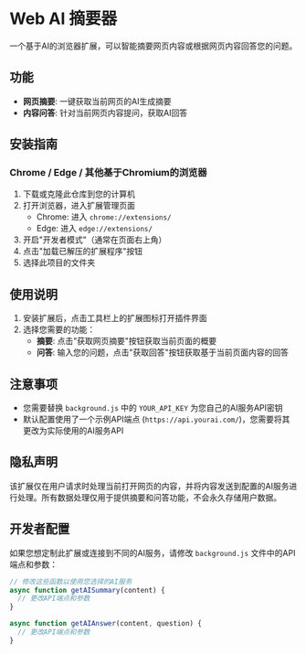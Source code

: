 # Web AI 摘要器

一个基于AI的浏览器扩展，可以智能摘要网页内容或根据网页内容回答您的问题。

## 功能

- **网页摘要**: 一键获取当前网页的AI生成摘要
- **内容问答**: 针对当前网页内容提问，获取AI回答

## 安装指南

### Chrome / Edge / 其他基于Chromium的浏览器

1. 下载或克隆此仓库到您的计算机
2. 打开浏览器，进入扩展管理页面
   - Chrome: 进入 `chrome://extensions/`
   - Edge: 进入 `edge://extensions/`
3. 开启"开发者模式"（通常在页面右上角）
4. 点击"加载已解压的扩展程序"按钮
5. 选择此项目的文件夹

## 使用说明

1. 安装扩展后，点击工具栏上的扩展图标打开插件界面
2. 选择您需要的功能：
   - **摘要**: 点击"获取网页摘要"按钮获取当前页面的概要
   - **问答**: 输入您的问题，点击"获取回答"按钮获取基于当前页面内容的回答

## 注意事项

- 您需要替换 `background.js` 中的 `YOUR_API_KEY` 为您自己的AI服务API密钥
- 默认配置使用了一个示例API端点 (`https://api.yourai.com/`)，您需要将其更改为实际使用的AI服务API

## 隐私声明

该扩展仅在用户请求时处理当前打开网页的内容，并将内容发送到配置的AI服务进行处理。所有数据处理仅用于提供摘要和问答功能，不会永久存储用户数据。

## 开发者配置

如果您想定制此扩展或连接到不同的AI服务，请修改 `background.js` 文件中的API端点和参数：

```javascript
// 修改这些函数以使用您选择的AI服务
async function getAISummary(content) {
  // 更改API端点和参数
}

async function getAIAnswer(content, question) {
  // 更改API端点和参数
}
``` 